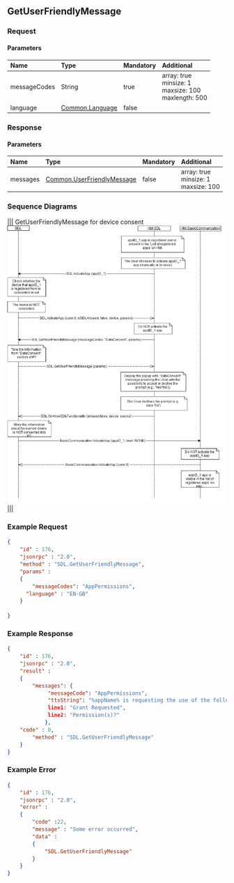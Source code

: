 ## GetUserFriendlyMessage


### Request

#### Parameters

|Name|Type|Mandatory|Additional|
|:---|:---|:--------|:---------|
|messageCodes|String|true|array: true<br>minsize: 1<br>maxsize: 100<br>maxlength: 500|
|language|[Common.Language](../../Common/Enums/index.md#language)|false||

### Response

#### Parameters

|Name|Type|Mandatory|Additional|
|:---|:---|:--------|:---------|
|messages|[Common.UserFriendlyMessage](../../Common/Structs/index.md#userfriendlymessage)|false|array: true<br>minsize: 1<br>maxsize: 100|

### Sequence Diagrams
|||
GetUserFriendlyMessage for device consent
![GetUserFriendlyMessage](./assets/GetUserFriendlyMessage.png)
|||

### Example Request

```json
{
	"id" : 176,
	"jsonrpc" : "2.0",
	"method" : "SDL.GetUserFriendlyMessage",
	"params" :
	{
		"messageCodes": "AppPermissions",		
      "language" : "EN-GB"
	}

}
```
### Example Response

```json
{
	"id" : 176,
	"jsonrpc" : "2.0",
	"result" :
	{
		"messages": {
             "messageCode": "AppPermissions",
             "ttsString": "%appName% is requesting the use of the following ....",
             line1: "Grant Requested",
             line2: "Permission(s)?"
            },
    "code" : 0,
		"method" : "SDL.GetUserFriendlyMessage"
	}
}
```

### Example Error

```json
{
	"id" : 176,
	"jsonrpc" : "2.0",
	"error" :
	{
		"code" :22,
		"message" : "Some error occurred",
		"data" :
		{
			"SDL.GetUserFriendlyMessage"
		}
	}
}
```
